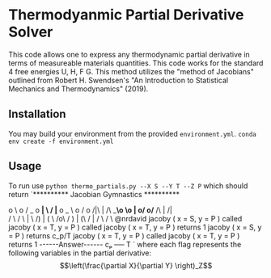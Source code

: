 # Thermodyanmic Partial Derivative Solver

This code allows one to express any thermodynamic partial derivative in terms of measureable materials quantities. This code works for 
the standard 4 free energies U, H, F G. This method utilizes the "method of Jacobians" outlined from Robert H. Swendsen's "An 
Introduction to Statistical Mechanics and Thermodynamics" (2019).

## Installation
You may build your environment from the provided `environment.yml`.
`conda env create -f environment.yml`

## Usage
To run use
`python thermo_partials.py --X S --Y T --Z P`
which should return
`********** Jacobian Gymnastics **********

 o   \ o /  _ o         __|    \ /     |__        o _  \ o /   o
/|\    |     /\   ___\o   \o    |    o/    o/__   /\     |    /|\
/ \   / \   | \  /)  |    ( \  /o\  / )    |  (\  / |   / \   / \    @nrdavid
jacoby ( x = S, y = P ) called
jacoby ( x = T, y = P ) called
jacoby ( x = T, y = P ) returns 1
jacoby ( x = S, y = P ) returns c_p/T
jacoby ( x = T, y = P ) called
jacoby ( x = T, y = P ) returns 1
------Answer------
cₚ
──
T `
where each flag represents the following variables in the partial derivative:
$$\left(\frac{\partial X}{\partial Y} \right)_Z$$
